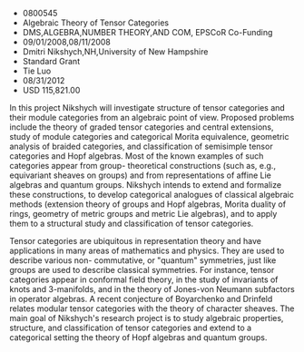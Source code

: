 
* 0800545
* Algebraic Theory of Tensor Categories
* DMS,ALGEBRA,NUMBER THEORY,AND COM, EPSCoR Co-Funding
* 09/01/2008,08/11/2008
* Dmitri Nikshych,NH,University of New Hampshire
* Standard Grant
* Tie Luo
* 08/31/2012
* USD 115,821.00

In this project Nikshych will investigate structure of tensor categories and
their module categories from an algebraic point of view. Proposed problems
include the theory of graded tensor categories and central extensions, study of
module categories and categorical Morita equivalence, geometric analysis of
braided categories, and classification of semisimple tensor categories and Hopf
algebras. Most of the known examples of such categories appear from group-
theoretical constructions (such as, e.g., equivariant sheaves on groups) and
from representations of affine Lie algebras and quantum groups. Nikshych intends
to extend and formalize these constructions, to develop categorical analogues of
classical algebraic methods (extension theory of groups and Hopf algebras,
Morita duality of rings, geometry of metric groups and metric Lie algebras), and
to apply them to a structural study and classification of tensor categories.

Tensor categories are ubiquitous in representation theory and have applications
in many areas of mathematics and physics. They are used to describe various non-
commutative, or "quantum" symmetries, just like groups are used to describe
classical symmetries. For instance, tensor categories appear in conformal field
theory, in the study of invariants of knots and 3-manifolds, and in the theory
of Jones-von Neumann subfactors in operator algebras. A recent conjecture of
Boyarchenko and Drinfeld relates modular tensor categories with the theory of
character sheaves. The main goal of Nikshych's research project is to study
algebraic properties, structure, and classification of tensor categories and
extend to a categorical setting the theory of Hopf algebras and quantum groups.
